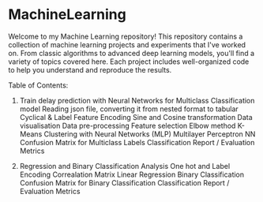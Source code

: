 # MachineLearning
Welcome to my Machine Learning repository!
This repository contains a collection of machine learning projects and experiments that I've worked on. From classic algorithms to advanced deep learning models, you'll find a variety of topics covered here. Each project includes well-organized code to help you understand and reproduce the results.

Table of Contents:
1. Train delay prediction with Neural Networks for Multiclass Classification model
   Reading json file, converting it from nested format to tabular 
   Cyclical & Label Feature Encoding
   Sine and Cosine transformation
   Data visualisation
   Data pre-processing
   Feature selection
   Elbow method
   K-Means Clustering with Neural Networks (MLP)
   Multilayer Perceptron NN
   Confusion Matrix for Multiclass Labels
   Classification Report / Evaluation Metrics

   
2. Regression and Binary Classification Analysis
   One hot and Label Encoding
   Correalation Matrix
   Linear Regression
   Binary Classification
   Confusion Matrix for Binary Classification
   Classification Report / Evaluation Metrics
   
   
   
   
   
   
